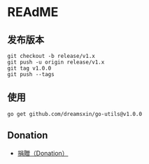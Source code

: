 # REAdME

## 发布版本
```shell
git checkout -b release/v1.x
git push -u origin release/v1.x
git tag v1.0.0 
git push --tags
```

## 使用

```shell
go get github.com/dreamsxin/go-utils@v1.0.0
```

Donation
--------

* [捐贈（Donation）](https://github.com/dreamsxin/cphalcon7/blob/master/DONATE.md)
